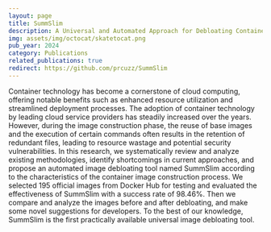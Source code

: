 ```yaml
---
layout: page
title: SummSlim
description: A Universal and Automated Approach for Debloating Container Images
img: assets/img/octocat/skatetocat.png
pub_year: 2024
category: Publications
related_publications: true
redirect: https://github.com/prcuzz/SummSlim
---
```


Container technology has become a cornerstone of cloud computing, offering notable benefits such as enhanced resource utilization and streamlined deployment processes. The adoption of container technology by leading cloud service providers has steadily increased over the years. However, during the image construction phase, the reuse of base images and the execution of certain commands often results in the retention of redundant files, leading to resource wastage and potential security vulnerabilities. In this research, we systematically review and analyze existing methodologies, identify shortcomings in current approaches, and propose an automated image debloating tool named SummSlim according to the characteristics of the container image construction process. We selected 195 official images from Docker Hub for testing and evaluated the effectiveness of SummSlim with a success rate of 98.46%. Then we compare and analyze the images before and after debloating, and make some novel suggestions for developers. To the best of our knowledge, SummSlim is the first practically available universal image debloating tool.
